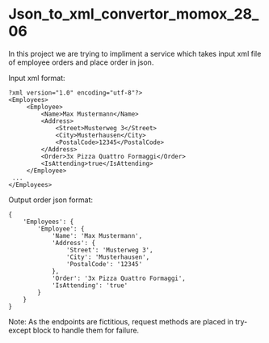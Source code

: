# Json_to_xml_convertor_momox_28_06

In this project we are trying to impliment a service which
takes input xml file of employee orders and place order in json.

Input xml format: 
```
?xml version="1.0" encoding="utf-8"?> 
<Employees>
	 <Employee>
		 <Name>Max Mustermann</Name>
		 <Address>
			 <Street>Musterweg 3</Street>
			 <City>Musterhausen</City>
			 <PostalCode>12345</PostalCode>
		 </Address>
		 <Order>3x Pizza Quattro Formaggi</Order>
		 <IsAttending>true</IsAttending>
	 </Employee>
 ...
</Employees>
```

Output order json format:
```
{
	'Employees': {
		'Employee': {
			'Name': 'Max Mustermann',
			'Address': {
				'Street': 'Musterweg 3',
				'City': 'Musterhausen',
				'PostalCode': '12345'
			},
			'Order': '3x Pizza Quattro Formaggi',
			'IsAttending': 'true'
		}
	}
}
```
Note: As the endpoints are fictitious, request methods are placed in try-except block to 
handle them for failure.

